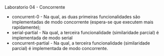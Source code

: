 Laboratorio 04 - Concorrente


- concurrent-0 - Na qual, as duas primeiras funcionalidades são
implementadas de modo concorrente (espera-se que executem mais
rapidamente);
- serial-partial - Na qual, a terceira funcionalidade
(similaridade parcial) é implementada de modo serial
- concurrent-partial - Na qual, a terceira funcionalidade
(similaridade parcial) é implementada de modo concorrente.
